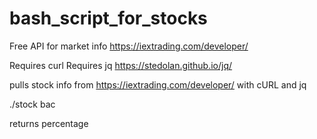 # bash_script_for_stocks

Free API for market info https://iextrading.com/developer/

Requires curl 
Requires jq https://stedolan.github.io/jq/

pulls stock info from https://iextrading.com/developer/  with cURL and jq

./stock bac

returns percentage
